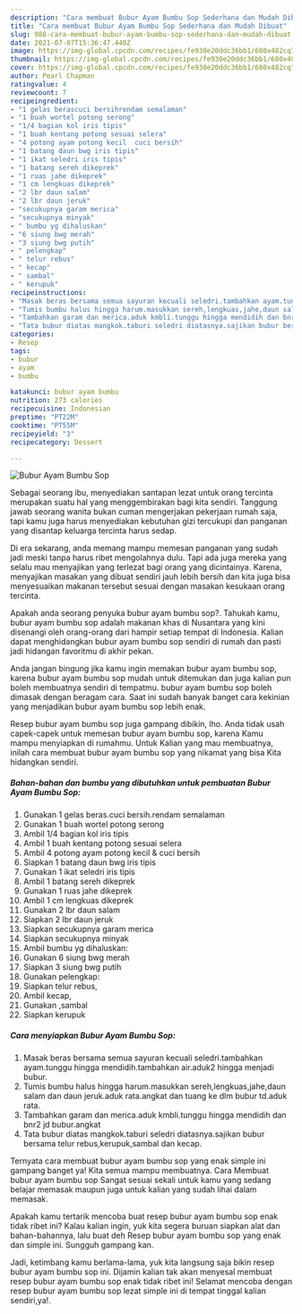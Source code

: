 ```yaml
---
description: "Cara membuat Bubur Ayam Bumbu Sop Sederhana dan Mudah Dibuat"
title: "Cara membuat Bubur Ayam Bumbu Sop Sederhana dan Mudah Dibuat"
slug: 988-cara-membuat-bubur-ayam-bumbu-sop-sederhana-dan-mudah-dibuat
date: 2021-07-07T15:36:47.440Z
image: https://img-global.cpcdn.com/recipes/fe930e20ddc36bb1/680x482cq70/bubur-ayam-bumbu-sop-foto-resep-utama.jpg
thumbnail: https://img-global.cpcdn.com/recipes/fe930e20ddc36bb1/680x482cq70/bubur-ayam-bumbu-sop-foto-resep-utama.jpg
cover: https://img-global.cpcdn.com/recipes/fe930e20ddc36bb1/680x482cq70/bubur-ayam-bumbu-sop-foto-resep-utama.jpg
author: Pearl Chapman
ratingvalue: 4
reviewcount: 7
recipeingredient:
- "1 gelas berascuci bersihrendam semalaman"
- "1 buah wortel potong serong"
- "1/4 bagian kol iris tipis"
- "1 buah kentang potong sesuai selera"
- "4 potong ayam potong kecil  cuci bersih"
- "1 batang daun bwg iris tipis"
- "1 ikat seledri iris tipis"
- "1 batang sereh dikeprek"
- "1 ruas jahe dikeprek"
- "1 cm lengkuas dikeprek"
- "2 lbr daun salam"
- "2 lbr daun jeruk"
- "secukupnya garam merica"
- "secukupnya minyak"
- " bumbu yg dihaluskan"
- "6 siung bwg merah"
- "3 siung bwg putih"
- " pelengkap"
- " telur rebus"
- " kecap"
- " sambal"
- " kerupuk"
recipeinstructions:
- "Masak beras bersama semua sayuran kecuali seledri.tambahkan ayam.tunggu hingga mendidih.tambahkan air.aduk2 hingga menjadi bubur."
- "Tumis bumbu halus hingga harum.masukkan sereh,lengkuas,jahe,daun salam dan daun jeruk.aduk rata.angkat dan tuang ke dlm bubur td.aduk rata."
- "Tambahkan garam dan merica.aduk kmbli.tunggu hingga mendidih dan bnr2 jd bubur.angkat"
- "Tata bubur diatas mangkok.taburi seledri diatasnya.sajikan bubur bersama telur rebus,kerupuk,sambal dan kecap."
categories:
- Resep
tags:
- bubur
- ayam
- bumbu

katakunci: bubur ayam bumbu 
nutrition: 273 calories
recipecuisine: Indonesian
preptime: "PT22M"
cooktime: "PT55M"
recipeyield: "3"
recipecategory: Dessert

---
```



![Bubur Ayam Bumbu Sop](https://img-global.cpcdn.com/recipes/fe930e20ddc36bb1/680x482cq70/bubur-ayam-bumbu-sop-foto-resep-utama.jpg)

Sebagai seorang ibu, menyediakan santapan lezat untuk orang tercinta merupakan suatu hal yang menggembirakan bagi kita sendiri. Tanggung jawab seorang  wanita bukan cuman mengerjakan pekerjaan rumah saja, tapi kamu juga harus menyediakan kebutuhan gizi tercukupi dan panganan yang disantap keluarga tercinta harus sedap.

Di era  sekarang, anda memang mampu memesan panganan yang sudah jadi meski tanpa harus ribet mengolahnya dulu. Tapi ada juga mereka yang selalu mau menyajikan yang terlezat bagi orang yang dicintainya. Karena, menyajikan masakan yang dibuat sendiri jauh lebih bersih dan kita juga bisa menyesuaikan makanan tersebut sesuai dengan masakan kesukaan orang tercinta. 



Apakah anda seorang penyuka bubur ayam bumbu sop?. Tahukah kamu, bubur ayam bumbu sop adalah makanan khas di Nusantara yang kini disenangi oleh orang-orang dari hampir setiap tempat di Indonesia. Kalian dapat menghidangkan bubur ayam bumbu sop sendiri di rumah dan pasti jadi hidangan favoritmu di akhir pekan.

Anda jangan bingung jika kamu ingin memakan bubur ayam bumbu sop, karena bubur ayam bumbu sop mudah untuk ditemukan dan juga kalian pun boleh membuatnya sendiri di tempatmu. bubur ayam bumbu sop boleh dimasak dengan beragam cara. Saat ini sudah banyak banget cara kekinian yang menjadikan bubur ayam bumbu sop lebih enak.

Resep bubur ayam bumbu sop juga gampang dibikin, lho. Anda tidak usah capek-capek untuk memesan bubur ayam bumbu sop, karena Kamu mampu menyiapkan di rumahmu. Untuk Kalian yang mau membuatnya, inilah cara membuat bubur ayam bumbu sop yang nikamat yang bisa Kita hidangkan sendiri.

<!--inarticleads1-->

##### Bahan-bahan dan bumbu yang dibutuhkan untuk pembuatan Bubur Ayam Bumbu Sop:

1. Gunakan 1 gelas beras.cuci bersih.rendam semalaman
1. Gunakan 1 buah wortel potong serong
1. Ambil 1/4 bagian kol iris tipis
1. Ambil 1 buah kentang potong sesuai selera
1. Ambil 4 potong ayam potong kecil &amp; cuci bersih
1. Siapkan 1 batang daun bwg iris tipis
1. Gunakan 1 ikat seledri iris tipis
1. Ambil 1 batang sereh dikeprek
1. Gunakan 1 ruas jahe dikeprek
1. Ambil 1 cm lengkuas dikeprek
1. Gunakan 2 lbr daun salam
1. Siapkan 2 lbr daun jeruk
1. Siapkan secukupnya garam merica
1. Siapkan secukupnya minyak
1. Ambil  bumbu yg dihaluskan:
1. Gunakan 6 siung bwg merah
1. Siapkan 3 siung bwg putih
1. Gunakan  pelengkap:
1. Siapkan  telur rebus,
1. Ambil  kecap,
1. Gunakan  ,sambal
1. Siapkan  kerupuk




<!--inarticleads2-->

##### Cara menyiapkan Bubur Ayam Bumbu Sop:

1. Masak beras bersama semua sayuran kecuali seledri.tambahkan ayam.tunggu hingga mendidih.tambahkan air.aduk2 hingga menjadi bubur.
1. Tumis bumbu halus hingga harum.masukkan sereh,lengkuas,jahe,daun salam dan daun jeruk.aduk rata.angkat dan tuang ke dlm bubur td.aduk rata.
1. Tambahkan garam dan merica.aduk kmbli.tunggu hingga mendidih dan bnr2 jd bubur.angkat
1. Tata bubur diatas mangkok.taburi seledri diatasnya.sajikan bubur bersama telur rebus,kerupuk,sambal dan kecap.




Ternyata cara membuat bubur ayam bumbu sop yang enak simple ini gampang banget ya! Kita semua mampu membuatnya. Cara Membuat bubur ayam bumbu sop Sangat sesuai sekali untuk kamu yang sedang belajar memasak maupun juga untuk kalian yang sudah lihai dalam memasak.

Apakah kamu tertarik mencoba buat resep bubur ayam bumbu sop enak tidak ribet ini? Kalau kalian ingin, yuk kita segera buruan siapkan alat dan bahan-bahannya, lalu buat deh Resep bubur ayam bumbu sop yang enak dan simple ini. Sungguh gampang kan. 

Jadi, ketimbang kamu berlama-lama, yuk kita langsung saja bikin resep bubur ayam bumbu sop ini. Dijamin kalian tak akan menyesal membuat resep bubur ayam bumbu sop enak tidak ribet ini! Selamat mencoba dengan resep bubur ayam bumbu sop lezat simple ini di tempat tinggal kalian sendiri,ya!.

